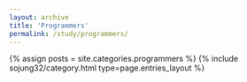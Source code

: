 ```yaml
---
layout: archive
title: 'Programmers'
permalink: /study/programmers/
---
```


{% assign posts = site.categories.programmers %}
{% include sojung32/category.html type=page.entries_layout %} 